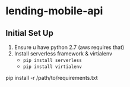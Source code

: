 # lending-mobile-api

## Initial Set Up

1. Ensure u have python 2.7 (aws requires that)
2. Install serverless framework & virtialenv
      - `pip install serverless`
      - `pip install virtialenv`


pip install -r /path/to/requirements.txt
